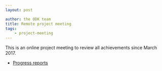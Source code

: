 ```yaml
---
layout: post

author: the ODK team
title: Remote project meeting
tags:
    - project-meeting
---
```


This is an online project meeting to review all achievements since March 2017.

 * [Progress reports](http://opendreamkit.org/meetings/2018-02-01-SteeringCommitteeMeeting/ProgressReports/)
